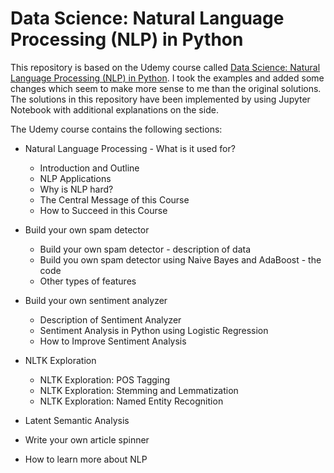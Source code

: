 # Data Science: Natural Language Processing (NLP) in Python

This repository is based on the Udemy course called [Data Science: Natural Language Processing (NLP) in Python](https://www.udemy.com/data-science-natural-language-processing-in-python). I took the examples and added some changes which seem to make more sense to me than the original solutions. The solutions in this repository have been implemented by using Jupyter Notebook with additional explanations on the side.

The Udemy course contains the following sections:

* Natural Language Processing - What is it used for?
	* Introduction and Outline
	* NLP Applications
	* Why is NLP hard?
	* The Central Message of this Course
	* How to Succeed in this Course

* Build your own spam detector
	* Build your own spam detector - description of data
	* Build you own spam detector using Naive Bayes and AdaBoost - the code
	* Other types of features

* Build your own sentiment analyzer
	* Description of Sentiment Analyzer 
	* Sentiment Analysis in Python using Logistic Regression
	* How to Improve Sentiment Analysis

* NLTK Exploration
	* NLTK Exploration: POS Tagging
	* NLTK Exploration: Stemming and Lemmatization
	* NLTK Exploration: Named Entity Recognition

* Latent Semantic Analysis

* Write your own article spinner

* How to learn more about NLP